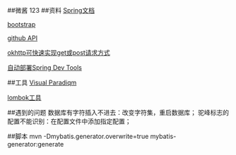 ##微酱
123
##资料
[Spring文档](https://spring.io/guides/gs/serving-web-content/)

[bootstrap](https://v3.bootcss.com/components/)

[github API](https://developer.github.com/apps/)

[okhttp可快速实现get或post请求方式](https://square.github.io/okhttp/)

[自动部署Spring Dev Tools](https://docs.spring.io/spring-boot/docs/2.0.0.RC1/reference/htmlsingle/#using-boot-devtools)

##工具
[Visual Paradiqm](https://www.visual-paradigm.com)

[lombok工具](https://projectlombok.org/features/all)

##遇到的问题
数据库有字符插入不进去：改变字符集，重启数据库；
驼峰标志的配置不能识别：在配置文件中添加指定配置；

##脚本
mvn -Dmybatis.generator.overwrite=true mybatis-generator:generate





